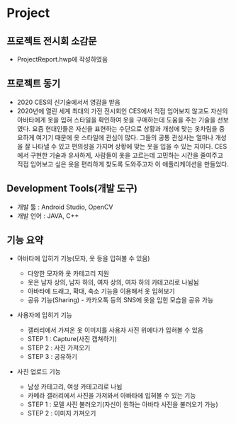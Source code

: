# Project
## 프로젝트 전시회 소감문
* ProjectReport.hwp에 작성하였음
## 프로젝트 동기
* 2020 CES의 신기술에서서 영감을 받음
* 2020년에 열린 세계 최대의 가전 전시회인 CES에서 직접 입어보지 않고도 자신의 아바타에게 옷을 입혀 스타일을 확인하여 옷을 구매하는데 도움을 주는 기술을 선보였다. 요즘 현대인들은 자신을 표현하는 수단으로 상황과 개성에 맞는 옷차림을 중요하게 여기기 때문에 옷 스타일에 관심이 많다. 그들의 공통 관심사는 얼마나 개성을 잘 나타낼 수 있고 편의성을 가지며 상황에 맞는 옷을 입을 수 있는 지이다. CES에서 구현한 기술과 유사하게, 사람들이 옷을 고르는데 고민하는 시간을 줄여주고 직접 입어보고 싶은 옷을 편리하게 찾도록 도와주고자 이 애플리케이션을 만들었다. 
## Development Tools(개발 도구)
* 개발 툴 : Android Studio, OpenCV
* 개발 언어 : JAVA, C++

## 기능 요약
* 아바타에 입히기 기능(모자, 옷 등을 입혀볼 수 있음)
  * 다양한 모자와 옷 카테고리 지원
  * 옷은 남자 상의, 남자 하의, 여자 상의, 여자 하의 카테고리로 나뉨뉨
  * 아바타에 드래그, 확대, 축소 기능을 이용해서 옷 입혀보기
  * 공유 기능(Sharing) - 카카오톡 등의 SNS에 옷을 입힌 모습을 공유 가능
  
* 사용자에 입히기 기능 
  * 갤러리에서 가져온 옷 이미지를 사용자 사진 위에다가 입혀볼 수 있음
  * STEP 1 : Capture(사진 캡쳐하기)
  * STEP 2 : 사진 가져오기 
  * STEP 3 : 공유하기
  
* 사진 업로드 기능 
  * 남성 카테고리, 여성 카테고리로 나뉨
  * 카메라 갤러리에서 사진을 가져와서 아바타에  입혀볼 수 있는 기능
  * STEP 1 : 모델 사진 불러오기(자신이 원하는 아바타 사진을 불러오기 가능)
  * STEP 2 : 이미지 가져오기
  
  
  
